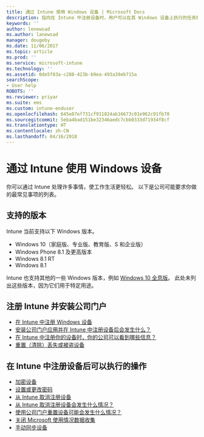```yaml
---
title: 通过 Intune 使用 Windows 设备 | Microsoft Docs
description: 指向在 Intune 中注册设备时，用户可以在其 Windows 设备上执行的任务链接列表
keywords: ''
author: lenewsad
ms.author: lanewsad
manager: dougeby
ms.date: 11/06/2017
ms.topic: article
ms.prod: ''
ms.service: microsoft-intune
ms.technology: ''
ms.assetid: 0de5f03a-c288-423b-b9ea-493a39eb715a
searchScope:
- User help
ROBOTS: ''
ms.reviewer: priyar
ms.suite: ems
ms.custom: intune-enduser
ms.openlocfilehash: 645e87ef731cf911824ab16673c01e962c91fb70
ms.sourcegitcommit: 5eba4bad151be32346aedc7cbb0333d71934f8cf
ms.translationtype: HT
ms.contentlocale: zh-CN
ms.lasthandoff: 04/16/2018
---
```

# <a name="using-your-windows-device-with-intune"></a>通过 Intune 使用 Windows 设备

你可以通过 Intune 处理许多事情，使工作生活更轻松。 以下是公司可能要求你做的最常见事项的列表。

## <a name="supported-versions"></a>支持的版本

Intune 当前支持以下 Windows 版本。

* Windows 10（家庭版、专业版、教育版、S 和企业版）
* Windows Phone 8.1 及更高版本
* Windows 8.1 RT
* Windows 8.1

Intune 也支持其他的一些 Windows 版本，例如 [Windows 10 全息版](https://www.microsoft.com/hololens)。 此处未列出这些版本，因为它们用于特定用途。

## <a name="enrolling-into-intune-and-installing-the-company-portal"></a>注册 Intune 并安装公司门户

- [在 Intune 中注册 Windows 设备](enroll-your-device-in-intune-windows.md)
- [安装公司门户应用并在 Intune 中注册设备后会发生什么？](what-happens-if-you-install-the-company-portal-app-and-enroll-your-device-in-intune-windows.md)
- [在 Intune 中注册你的设备时，你的公司可以看到哪些信息？](what-info-can-your-company-see-when-you-enroll-your-device-in-intune.md)
- [重置（清除）丢失或被盗设备](reset-erase-your-device-cpwebsite.md)

## <a name="things-you-can-do-when-your-device-is-enrolled-in-intune"></a>在 Intune 中注册设备后可以执行的操作

- [加密设备](encrypt-your-device-windows.md)
- [设置或更改密码](set-or-change-your-password-windows.md)
- [从 Intune 取消注册设备](unenroll-your-device-from-intune-windows.md)
- [从 Intune 取消注册设备会发生什么情况？](what-happens-if-you-unenroll-your-device-from-intune-windows.md)
- [使用公司门户重置设备可能会发生什么情况？](what-happens-if-you-reset-your-device-using-the-company-portal-windows.md)
- [关闭 Microsoft 使用情况数据收集](turn-off-microsoft-usage-data-collection-windows.md)
- [手动同步设备](sync-your-device-manually-windows.md)
